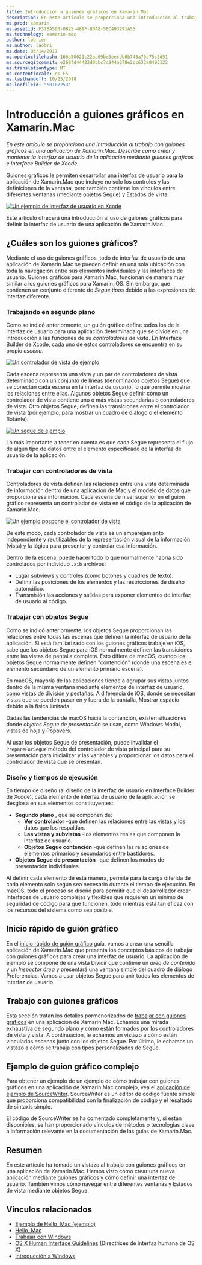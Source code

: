 ```yaml
---
title: Introducción a guiones gráficos en Xamarin.Mac
description: En este artículo se proporciona una introducción al trabajo con guiones gráficos en una aplicación de Xamarin.Mac. En él, se describe cómo crear y mantener la interfaz de usuario de la aplicación mediante guiones gráficos e Interface Builder de Xcode.
ms.prod: xamarin
ms.assetid: F37BA503-0B25-489F-80A8-58C493291A55
ms.technology: xamarin-mac
author: lobrien
ms.author: laobri
ms.date: 03/14/2017
ms.openlocfilehash: 166a50021c22aa09be3eecdb8b745a70e75c3d51
ms.sourcegitcommit: e268fd44422d0bbc7c944a678e2cc633a0493122
ms.translationtype: MT
ms.contentlocale: es-ES
ms.lasthandoff: 10/25/2018
ms.locfileid: "50107253"
---
```

# <a name="introduction-to-storyboards-in-xamarinmac"></a>Introducción a guiones gráficos en Xamarin.Mac

_En este artículo se proporciona una introducción al trabajo con guiones gráficos en una aplicación de Xamarin.Mac. Describe cómo crear y mantener la interfaz de usuario de la aplicación mediante guiones gráficos e Interface Builder de Xcode._

Guiones gráficos le permiten desarrollar una interfaz de usuario para la aplicación de Xamarin.Mac que incluye no solo los controles y las definiciones de la ventana, pero también contiene los vínculos entre diferentes ventanas (mediante objetos Segue) y Estados de vista.

[![](images/intro01.png "Un ejemplo de interfaz de usuario en Xcode")](images/intro01.png#lightbox)

Este artículo ofrecerá una introducción al uso de guiones gráficos para definir la interfaz de usuario de una aplicación de Xamarin.Mac.

<a name="What-are-Storyboards" />

## <a name="what-are-storyboards"></a>¿Cuáles son los guiones gráficos?

Mediante el uso de guiones gráficos, todo de interfaz de usuario de una aplicación de Xamarin.Mac se pueden definir en una sola ubicación con toda la navegación entre sus elementos individuales y las interfaces de usuario. Guiones gráficos para Xamarin.Mac, funcionan de manera muy similar a los guiones gráficos para Xamarin.iOS. Sin embargo, que contienen un conjunto diferente de _Segue tipos_ debido a las expresiones de interfaz diferente.

<a name="Working-with-Scenes" />

### <a name="working-with-scenes"></a>Trabajando en segundo plano

Como se indicó anteriormente, un guión gráfico define todos los de la interfaz de usuario para una aplicación determinada que se divide en una introducción a las funciones de su _controladores de vista_. En Interface Builder de Xcode, cada uno de estos controladores se encuentra en su propio _escena_.

[![](images/intro02.png "Un controlador de vista de ejemplo")](images/intro02.png#lightbox)

Cada escena representa una vista y un par de controladores de vista determinado con un conjunto de líneas (denominados objetos Segue) que se conectan cada escena en la interfaz de usuario, lo que permite mostrar las relaciones entre ellas. Algunos objetos Segue definir cómo un controlador de vista contiene uno o más vistas secundarias o controladores de vista. Otro objetos Segue, definen las transiciones entre el controlador de vista (por ejemplo, para mostrar un cuadro de diálogo o el elemento flotante). 

[![](images/intro03.png "Un segue de ejemplo")](images/intro03.png#lightbox)

Lo más importante a tener en cuenta es que cada Segue representa el flujo de algún tipo de datos entre el elemento especificado de la interfaz de usuario de la aplicación.

<a name="Working-with-View-Controllers" />

### <a name="working-with-view-controllers"></a>Trabajar con controladores de vista

Controladores de vista definen las relaciones entre una vista determinada de información dentro de una aplicación de Mac y el modelo de datos que proporciona esa información. Cada escena de nivel superior en el guión gráfico representa un controlador de vista en el código de la aplicación de Xamarin.Mac.

[![](images/intro04.png "Un ejemplo pospone el controlador de vista")](images/intro04.png#lightbox)

De este modo, cada controlador de vista es un emparejamiento independiente y reutilizables de la representación visual de la información (vista) y la lógica para presentar y controlar esa información.

Dentro de la escena, puede hacer todo lo que normalmente habría sido controlados por individuo `.xib` archivos: 

 - Lugar subviews y controles (como botones y cuadros de texto).
 - Definir las posiciones de los elementos y las restricciones de diseño automático.
 - Transmisión las acciones y salidas para exponer elementos de interfaz de usuario al código.

<a name="Working-with-Segues" />

### <a name="working-with-segues"></a>Trabajar con objetos Segue

Como se indicó anteriormente, los objetos Segue proporcionan las relaciones entre todas las escenas que definen la interfaz de usuario de la aplicación. Si está familiarizado con los guiones gráficos trabaje en iOS, sabe que los objetos Segue para iOS normalmente definen las transiciones entre las vistas de pantalla completa. Esto difiere de macOS, cuando los objetos Segue normalmente definen "contención" (donde una escena es el elemento secundario de un elemento primario escena).

En macOS, mayoría de las aplicaciones tiende a agrupar sus vistas juntos dentro de la misma ventana mediante elementos de interfaz de usuario, como vistas de división y pestañas. A diferencia de iOS, donde se necesitan vistas que se pueden pasar en y fuera de la pantalla, Mostrar espacio debido a la física limitada.

Dadas las tendencias de macOS hacia la contención, existen situaciones donde _objetos Segue de presentación_ se usan, como Windows Modal, vistas de hoja y Popovers.

Al usar los objetos Segue de presentación, puede invalidar el `PrepareForSegue` método del controlador de vista principal para su presentación para inicializar y las variables y proporcionar los datos para el controlador de vista que se presentan.

<a name="Design-and-Run-Times" />

### <a name="design-and-run-times"></a>Diseño y tiempos de ejecución

En tiempo de diseño (al diseño de la interfaz de usuario en Interface Builder de Xcode), cada elemento de interfaz de usuario de la aplicación se desglosa en sus elementos constituyentes:

- **Segundo plano** , que se componen de:
    - **Ver controlador** -que definen las relaciones entre las vistas y los datos que los respaldan.
    - **Las vistas y subvistas** -los elementos reales que componen la interfaz de usuario.
    - **Objetos Segue contención** -que definen las relaciones de elementos primarios y secundarios entre bastidores.
- **Objetos Segue de presentación** -que definen los modos de presentación individuales. 

Al definir cada elemento de esta manera, permite para la carga diferida de cada elemento solo según sea necesario durante el tiempo de ejecución. En macOS, todo el proceso se diseñó para permitir que el desarrollador crear Interfaces de usuario complejas y flexibles que requieren un mínimo de seguridad de código para que funcionen, todo mientras está tan eficaz con los recursos del sistema como sea posible.

<a name="Storyboard-Quick-Start" />

## <a name="storyboard-quick-start"></a>Inicio rápido de guión gráfico

En el [inicio rápido de guión gráfico](~/mac/platform/storyboards/quickstart.md) guía, vamos a crear una sencilla aplicación de Xamarin.Mac que presenta los conceptos básicos de trabajar con guiones gráficos para crear una interfaz de usuario. La aplicación de ejemplo se compone de una vista Dividir que contiene un _área de contenido_ y un _Inspector área_ y presentará una ventana simple del cuadro de diálogo Preferencias. Vamos a usar objetos Segue para unir todos los elementos de interfaz de usuario.

<a name="Working-with-Storyboards" />

## <a name="working-with-storyboards"></a>Trabajo con guiones gráficos

Esta sección tratan los detalles pormenorizados de [trabajar con guiones gráficos](~/mac/platform/storyboards/indepth.md) en una aplicación de Xamarin.Mac. Echamos una mirada exhaustiva de segundo plano y cómo están formados por los controladores de vista y vista. A continuación, le echamos un vistazo a cómo están vinculados escenas junto con los objetos Segue. Por último, le echamos un vistazo a cómo se trabaja con tipos personalizados de Segue. 

<a name="Complex-Storyboard-Example" />

## <a name="complex-storyboard-example"></a>Ejemplo de guion gráfico complejo

Para obtener un ejemplo de un ejemplo de cómo trabajar con guiones gráficos en una aplicación de Xamarin.Mac complejo, vea el [aplicación de ejemplo de SourceWriter](https://developer.xamarin.com/samples/mac/SourceWriter/). SourceWriter es un editor de código fuente simple que proporciona compatibilidad con la finalización de código y el resaltado de sintaxis simple.

El código de SourceWriter se ha comentado completamente y, si están disponibles, se han proporcionado vínculos de métodos o tecnologías clave a información relevante en la documentación de las guías de Xamarin.Mac.

<a name="Summary" />

## <a name="summary"></a>Resumen

En este artículo ha tomado un vistazo al trabajo con guiones gráficos en una aplicación de Xamarin.Mac. Hemos visto cómo crear una nueva aplicación mediante guiones gráficos y cómo definir una interfaz de usuario. También vimos cómo navegar entre diferentes ventanas y Estados de vista mediante objetos Segue.


## <a name="related-links"></a>Vínculos relacionados

- [Ejemplo de Hello, Mac (ejemplo)](https://developer.xamarin.com/samples/mac/Hello_Mac/)
- [Hello, Mac](~/mac/get-started/hello-mac.md)
- [Trabajar con Windows](~/mac/user-interface/window.md)
- [OS X Human Interface Guidelines](https://developer.apple.com/library/mac/documentation/UserExperience/Conceptual/OSXHIGuidelines/) (Directrices de interfaz humana de OS X)
- [Introducción a Windows](https://developer.apple.com/library/mac/documentation/Cocoa/Conceptual/WinPanel/Introduction.html#//apple_ref/doc/uid/10000031-SW1)
